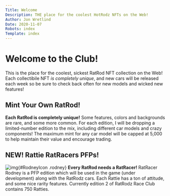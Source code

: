 ```yaml
---
Title: Welcome
Description: THE place for the coolest HotRodz NFTs on the Web!
Author: Jon Wretlind
Date: 2020-11-07
Robots: index
Template: index
---
```


# Welcome to the Club!

This is the place for the coolest, sickest RatRod NFT collection on the Web! Each collectibile NFT _is completely unique_, and new cars will be released each week so be sure to check back often for new models and wicked new features!

## Mint Your Own RatRod!

**Each RatRod is completely unique!** Some features, colors and backgrounds are rare, and some more common. For each edition, I will be dropping a limited-number edition to the mix, including different car models and crazy components! The maximum mint for any car model will be capped at 5,000 to help maintain their value and encourage trading.

## NEW! Rattie RatRacers PFPs!
![img](https://ratrodz.club/themes/default/img/RGB_Rat-Racer-Rodney-icon.png){#RodneyIcon .rodney}
<span markdown="1" class="ratblock">**Every RatRod needs a RatRacer!** RatRacer Rodney is a PFP edition which will be used in the game (under development) along with the RatRodz cars. Each Rattie has a ton of attitude, and some nice rarity features. Currently edition 2 of RatRodz Race Club contains 750 Ratties.</span>
